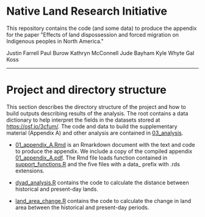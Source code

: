 # Native Land Research Initiative

This repository contains the code (and some data) to produce the appendix for the paper "Effects of land dispossession and forced migration on Indigenous peoples in North America."

Justin Farrell Paul Burow Kathryn McConnell Jude Bayham Kyle Whyte Gal Koss

********************************************

# Project and directory structure

This section describes the directory structure of the project and how to build outputs describing results of the analysis.  The root contains a data dictionary to help interpret the fields in the datasets stored at https://osf.io/3cfum/.  The code and data to build the supplementary material (Appendix A) and other analysis are contained in [03_analysis](../main/03_analysis/).


- [01_appendix_A.Rmd](../main/03_analysis/01_appendix_A.Rmd) is an Rmarkdown document with the text and code to produce the appendix.  We include a copy of the compiled appendix [01_appendix_A.pdf](../main/03_analysis/01_appendix_A.pdf).  The Rmd file loads function contained in [support_functions.R](../main/03_analysis/support_functions.R) and the five files with a data_ prefix with .rds extensions.

- [dyad_analysis.R](../main/03_analysis/dyad_analysis.R) contains the code to calculate the distance between historical and present-day lands.

- [land_area_change.R](../main/03_analysis/land_area_change.R) contains the code to calculate the change in land area between the historical and present-day periods.

